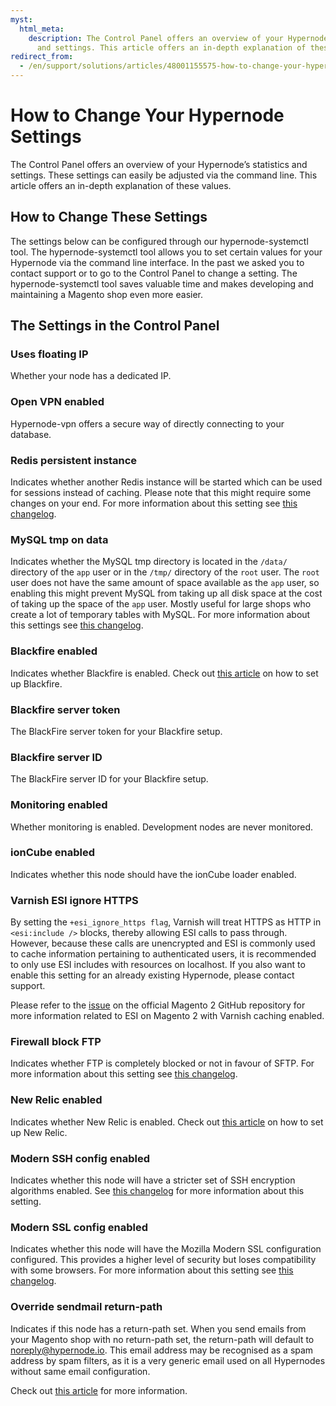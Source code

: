 ```yaml
---
myst:
  html_meta:
    description: The Control Panel offers an overview of your Hypernode’s statistics
      and settings. This article offers an in-depth explanation of these values.
redirect_from:
  - /en/support/solutions/articles/48001155575-how-to-change-your-hypernode-settings/
---
```


<!-- source: https://support.hypernode.com/en/support/solutions/articles/48001155575-how-to-change-your-hypernode-settings/ -->

# How to Change Your Hypernode Settings

The Control Panel offers an overview of your Hypernode’s statistics and settings. These settings can easily be adjusted via the command line. This article offers an in-depth explanation of these values.

## How to Change These Settings

The settings below can be configured through our hypernode-systemctl tool. The hypernode-systemctl tool allows you to set certain values for your Hypernode via the command line interface. In the past we asked you to contact support or to go to the Control Panel to change a setting. The hypernode-systemctl tool saves valuable time and makes developing and maintaining a Magento shop even more easier.

## The Settings in the Control Panel

### Uses floating IP

Whether your node has a dedicated IP.

### Open VPN enabled

Hypernode-vpn offers a secure way of directly connecting to your database.

### Redis persistent instance

Indicates whether another Redis instance will be started which can be used for sessions instead of caching. Please note that this might require some changes on your end. For more information about this setting see [this changelog](https://changelog.hypernode.com/experimental-changes-redis-sessions-aws-performance/).

### MySQL tmp on data

Indicates whether the MySQL tmp directory is located in the `/data/` directory of the `app` user or in the `/tmp/` directory of the `root` user. The `root` user does not have the same amount of space available as the `app` user, so enabling this might prevent MySQL from taking up all disk space at the cost of taking up the space of the `app` user. Mostly useful for large shops who create a lot of temporary tables with MySQL. For more information about this settings see [this changelog](https://changelog.hypernode.com/release-5133-configurable-mysql-temporary-directory-extra-space/).

### Blackfire enabled

Indicates whether Blackfire is enabled. Check out [this article](../../best-practices/performance/how-to-use-blackfire-on-hypernode-to-find-performance-issues.md) on how to set up Blackfire.

### Blackfire server token

The BlackFire server token for your Blackfire setup.

### Blackfire server ID

The BlackFire server ID for your Blackfire setup.

### Monitoring enabled

Whether monitoring is enabled. Development nodes are never monitored.

### ionCube enabled

Indicates whether this node should have the ionCube loader enabled.

### Varnish ESI ignore HTTPS

By setting the `+esi_ignore_https flag`, Varnish will treat HTTPS as HTTP in `<esi:include />` blocks, thereby allowing ESI calls to pass through. However, because these calls are unencrypted and ESI is commonly used to cache information pertaining to authenticated users, it is recommended to only use ESI includes with resources on localhost. If you also want to enable this setting for an already existing Hypernode, please contact support.

Please refer to the [issue](https://github.com/magento/magento2/issues/3897) on the official Magento 2 GitHub repository for more information related to ESI on Magento 2 with Varnish caching enabled.

### Firewall block FTP

Indicates whether FTP is completely blocked or not in favour of SFTP. For more information about this setting see [this changelog](https://changelog.hypernode.com/changelog/release-5340-block-ftp-access-sftp-used-systems-tweaks/).

### New Relic enabled

Indicates whether New Relic is enabled. Check out [this article](../../best-practices/performance/how-to-find-your-performance-bottleneck-with-new-relic.md) on how to set up New Relic.

### Modern SSH config enabled

Indicates whether this node will have a stricter set of SSH encryption algorithms enabled. See [this changelog](https://changelog.hypernode.com/release-5139-stricter-ssh-encryption-algorithms/) for more information about this setting.

### Modern SSL config enabled

Indicates whether this node will have the Mozilla Modern SSL configuration configured. This provides a higher level of security but loses compatibility with some browsers. For more information about this setting see [this changelog](https://changelog.hypernode.com/release-4582-updated-configurable-ssl-ciphers/).

### Override sendmail return-path

Indicates if this node has a return-path set. When you send emails from your Magento shop with no return-path set, the return-path will default to noreply@hypernode.io. This email address may be recognised as a spam address by spam filters, as it is a very generic email used on all Hypernodes without same email configuration.

Check out [this article](../../ecommerce-applications/magento-2/how-to-set-the-return-path-for-a-magento-2-shop.md) for more information.
